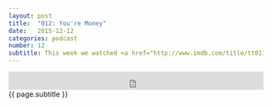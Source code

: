 ```yaml
---
layout: post
title:  "012: You're Money"
date:   2015-12-12
categories: podcast
number: 12
subtitle: This week we watched <a href="http://www.imdb.com/title/tt0117802/?ref_=fn_al_tt_1" target="_blank">Swingers</a> and try to find out who was the one girl that took Eddy B's heart at the bar that one time. Jeff recounts some Bahstan stories and we discuss guy code rules. <a href="/audible" target="_blank">Click here</a> to get a free audiobook and support the show!
---
```


<iframe frameborder='0' height='36px' scrolling='no' seamless src='https://simplecast.fm/e/22336?style=dark' width='100%'></iframe>

<br>
<span class="episode_text">
{{ page.subtitle }}
</span>
<br><br>
